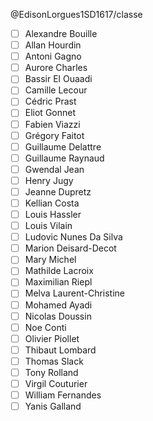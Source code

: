 @EdisonLorgues1SD1617/classe

- [ ] Alexandre Bouille
- [ ] Allan Hourdin
- [ ] Antoni Gagno
- [ ] Aurore Charles
- [ ] Bassir El Ouaadi
- [ ] Camille Lecour
- [ ] Cédric Prast
- [ ] Eliot Gonnet
- [ ] Fabien Viazzi
- [ ] Grégory Faitot
- [ ] Guillaume Delattre
- [ ] Guillaume Raynaud
- [ ] Gwendal Jean
- [ ] Henry Jugy
- [ ] Jeanne Dupretz
- [ ] Kellian Costa
- [ ] Louis Hassler
- [ ] Louis Vilain
- [ ] Ludovic Nunes Da Silva
- [ ] Marion Deisard-Decot
- [ ] Mary Michel
- [ ] Mathilde Lacroix
- [ ] Maximilian Riepl
- [ ] Melva Laurent-Christine
- [ ] Mohamed Ayadi
- [ ] Nicolas Doussin
- [ ] Noe Conti
- [ ] Olivier Piollet
- [ ] Thibaut Lombard
- [ ] Thomas Slack
- [ ] Tony Rolland
- [ ] Virgil Couturier
- [ ] William Fernandes
- [ ] Yanis Galland
